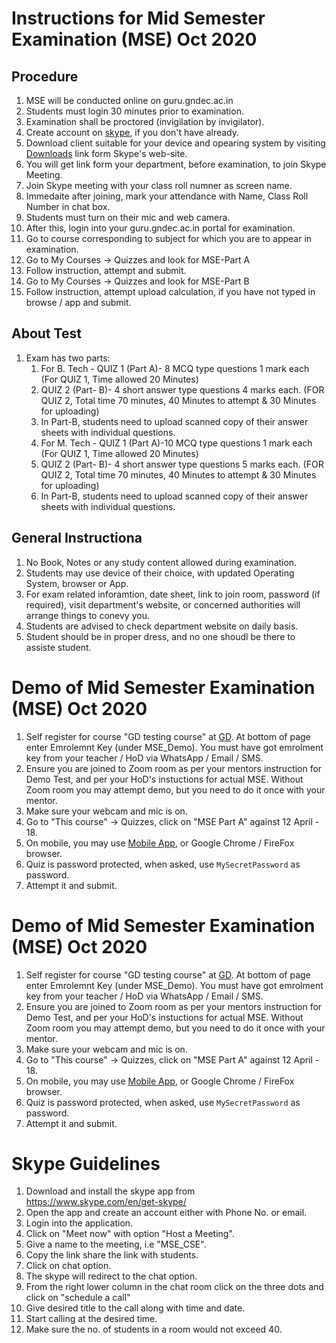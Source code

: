 # Instructions for Mid Semester Examination (MSE) Oct 2020

## Procedure

1. MSE will be conducted online on guru.gndec.ac.in 
1. Students must login 30 minutes prior to examination.
1. Examination shall be proctored (invigilation by invigilator).
1. Create account on [skype](https://www.skype.com/en/), if you don't have already.
1. Download client suitable for your device and opearing system by visiting [Downloads](https://www.skype.com/en/get-skype/) link form Skype's web-site.
1. You will get link form your department, before examination, to join Skype Meeting.
1. Join Skype meeting with your class roll numner as screen name.
1. Immedaite after joining, mark your attendance with Name, Class Roll Number in chat box.
1. Students must turn on their mic and web camera.
1. After this, login into your guru.gndec.ac.in portal for examination.
1. Go to course corresponding to subject for which you are to appear in examination.
1. Go to My Courses -> Quizzes and look for MSE-Part A
1. Follow instruction, attempt and submit.
1. Go to My Courses -> Quizzes and look for MSE-Part B
1. Follow instruction, attempt upload calculation, if you have not typed in browse / app and submit.

## About Test
1. Exam has two parts:
    1. For B. Tech - QUIZ 1 (Part A)- 8 MCQ type questions 1 mark each (For QUIZ 1, Time allowed 20 Minutes)
    1. QUIZ 2 (Part- B)- 4 short answer type questions 4 marks each. (FOR QUIZ 2, Total time 70 minutes, 40 Minutes to attempt & 30 Minutes for uploading)
    1. In Part-B, students need to upload scanned copy of their answer sheets with individual questions.
    1. For M. Tech - QUIZ 1 (Part A)-10 MCQ type questions 1 mark each (For QUIZ 1, Time allowed 20 Minutes)
    1. QUIZ 2 (Part- B)- 4 short answer type questions 5 marks each. (FOR QUIZ 2, Total time 70 minutes, 40 Minutes to attempt & 30 Minutes for uploading)
    1. In Part-B, students need to upload scanned copy of their answer sheets with individual questions.

## General Instructiona

1. No Book, Notes or any study content allowed during examination.
1. Students may use device of their choice, with updated Operating System, browser or App.
1. For exam related inforamtion, date sheet, link to join room, password (if required), visit department's website, or concerned authorities will arrange things to conevy you. 
1. Students are advised to check department website on daily basis.
1. Student should be in proper dress, and no one shoudl be there to assiste student.

# Demo of Mid Semester Examination (MSE) Oct 2020

1. Self register for course "GD testing course" at [GD](https://guru.gndec.ac.in/enrol/index.php?id=866). At bottom of page enter Emrolemnt Key (under MSE_Demo). You must have got emrolment key from your teacher / HoD via WhatsApp / Email / SMS.
1. Ensure you are joined to Zoom room as per your mentors instruction for Demo Test, and per your HoD's instuctions for actual MSE.
Without Zoom room you may attempt demo, but you need to do it once with your mentor.
1. Make sure your webcam and mic is on.
1. Go to "This course" -> Quizzes, click on "MSE Part A" against 12 April - 18.
1. On mobile, you may use [Mobile App](https://moodle.com/app/#mobile-app), or Google Chrome / FireFox browser.
1. Quiz is password protected, when asked, use `MySecretPassword` as password.
1. Attempt it and submit.




# Demo of Mid Semester Examination (MSE) Oct 2020

1. Self register for course "GD testing course" at [GD](https://guru.gndec.ac.in/enrol/index.php?id=866). At bottom of page enter Emrolemnt Key (under MSE_Demo). You must have got emrolment key from your teacher / HoD via WhatsApp / Email / SMS.
1. Ensure you are joined to Zoom room as per your mentors instruction for Demo Test, and per your HoD's instuctions for actual MSE.
Without Zoom room you may attempt demo, but you need to do it once with your mentor.
1. Make sure your webcam and mic is on.
1. Go to "This course" -> Quizzes, click on "MSE Part A" against 12 April - 18.
1. On mobile, you may use [Mobile App](https://moodle.com/app/#mobile-app), or Google Chrome / FireFox browser.
1. Quiz is password protected, when asked, use `MySecretPassword` as password.
1. Attempt it and submit.

# Skype Guidelines 
1. Download and install the skype app from https://www.skype.com/en/get-skype/
1. Open the app and create an account either with Phone No. or email.
1. Login into the application. 
1. Click on "Meet now" with option "Host a Meeting".
1. Give a name to the meeting, i.e "MSE_CSE".
1. Copy the link share the link with students.
1. Click on chat option. 
1. The skype will redirect to the chat option.
1. From the right lower column in the chat room click on the three dots and click on "schedule a call"
1. Give desired title to the call along with time and date.
1. Start calling at the desired time. 
1. Make sure the no. of students in a room would not exceed 40. 
